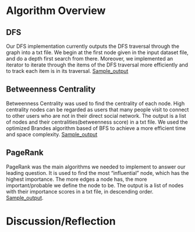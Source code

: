 # Algorithm Overview
## DFS
Our DFS implementation currently outputs the DFS traversal through the graph into a txt file. We begin at the first node given in the input dataset file, and do a depth first search from there. Moreover, we implemented an iterator to iterate through the items of the DFS traversal more efficiently and to track each item is in its traversal. [Sample_output](output/sample_traversal.txt)

## Betweenness Centrality
Betweenness Centrality was used to find the centrality of each node. High centrality nodes can be regarded as users that many people visit to connect to other users who are not in their direct social network. The output is a list of nodes and their centralities(betweenness score) in a txt file. We used the optimized Brandes algorithm based of BFS to achieve a more efficient time and space complexity. [Sample_output](output/sample_betweenness.txt)

## PageRank
PageRank was the main algorithms we needed to implement to answer our leading question. It is used to find the most “influential” node, which has the highest importance. The more edges a node has, the more important/probable we define the node to be. The output is a list of nodes with their importance scores in a txt file, in descending order. [Sample_output](output/sample_pagerank.txt). 

# Discussion/Reflection
